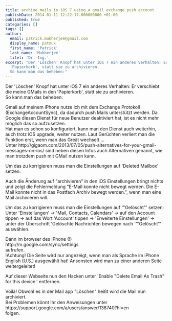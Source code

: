 ```yaml
---
title: archive mails in iOS 7 using a gmail exchange push account
publishDate: 2014-01-11 12:22:17.000000000 +01:00
published: true
categories: []
tags: []
author:
  email: patrick.mukherjee@gmail.com
  display_name: patmuk
  first_name: 'Patrick'
  last_name: 'Mukherjee'
  titel: 'Dr.-Ing.'
excerpt: "Der 'Löschen' Knopf hat unter iOS 7 ein anderes Verhalten: Er verschiebt die meine GMails in den
  'Papierkorb', statt sie zu archivieren.
  So kann man das beheben:" 
---
```

Der 'Löschen' Knopf hat unter iOS 7 ein anderes Verhalten: Er verschiebt die meine GMails in den
  'Papierkorb', statt sie zu archivieren.<br />
  So kann man das beheben:
<p>Gmail auf meinem iPhone nutze ich mit dem Exchange Protokoll (ExchangeAccountSync), da dadurch push Mails unterstützt
  werden. Da Google diesen Dienst für neue Benutzer deaktiviert hat, ist es nicht mehr möglich das so aufzusetzen.<br />
  Hat man es schon so konfiguriert, kann man den Dienst auch weiterhin, auch trotz iOS upgrade, weiter nutzen. Laut
  Gerüchten verliert man die Funktion erst, wenn man das Greät wechselt ...<br />
  Unter http://gigaom.com/2013/07/05/push-alternatives-for-your-gmail-messages-on-ios/ sind neben diesen Infos auch
  Alternativen genannt, wie man trotzdem push mit GMail nutzen kann.</p>
<p>Um das zu korrigieren muss man die Einstellungen auf 'Deleted Mailbox' setzen.</p>
<p>Auch die Änderung auf "archivieren" in den iOS Einstellungen bringt nichts und zeigt die Fehlermeldung "E-Mail konnte
  nicht bewegt werden. Die E-Mail konnte nicht in das Postfach Archiv bewegt werden.", wenn man eine Mail archivieren
  will.</p>
<p>Um das zu korrigieren muss man die Einstellungen auf '"Gelöscht"' setzen:<br />
  Unter 'Einstellungen' -> 'Mail, Contacts, Calendars' -> auf den Account tippen -> auf das Wort 'Account' tippen ->
  'Erweiterte Einstellungen' -> unter der Überschrift 'Gelöschte Nachrichten bewegen nach ''"Gelöscht"' auswählen.</p>
<p>Dann im browser des iPhone (!)<br />
  http://m.google.com/sync/settings<br />
  aufrufen.<br />
  !Achtung! Die Seite wird nur angezeigt, wenn man als Sprache im iPhone English (U.S.) ausgewählt hat! Ansonsten wird
  man zu einer anderen Seite weitergeleitet!</p>
<p>Auf dieser Webseite nun den Hacken unter 'Enable "Delete Email As Trash" for this device.' entfernen.</p>
<p>Voilà! Obwohl es in der Mail app "Löschen" heißt wird die Mail nun archiviert.<br />
  Bei Problemen könnt Ihr den Anweisungen unter https://support.google.com/a/users/answer/138740?hl=en<br />
  folgen.<br />
